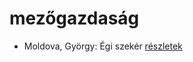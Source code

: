 # mezőgazdaság

- Moldova, György: Égi szekér [részletek](../_details/Moldova%2C%20Gy%C3%B6rgy.md#id_1371)